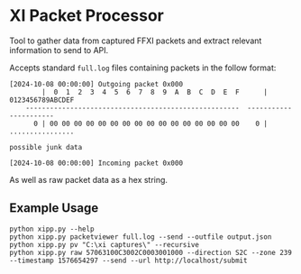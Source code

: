 # XI Packet Processor

Tool to gather data from captured FFXI packets and extract relevant information to send to API.

Accepts standard `full.log` files containing packets in the follow format:

```
[2024-10-08 00:00:00] Outgoing packet 0x000
        |  0  1  2  3  4  5  6  7  8  9  A  B  C  D  E  F      | 0123456789ABCDEF
    -----------------------------------------------------  ----------------------
      0 | 00 00 00 00 00 00 00 00 00 00 00 00 00 00 00 00    0 | ................

possible junk data

[2024-10-08 00:00:00] Incoming packet 0x000
```

As well as raw packet data as a hex string.

## Example Usage

```
python xipp.py --help
python xipp.py packetviewer full.log --send --outfile output.json
python xipp.py pv "C:\xi captures\" --recursive
python xipp.py raw 57063100C3002C0003001000 --direction S2C --zone 239 --timestamp 1576654297 --send --url http://localhost/submit
```
